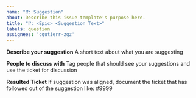 ```yaml
---
name: "⁉️: Suggestion"
about: Describe this issue template's purpose here.
title: "⁉️: <Epic> <Suggestion Text>"
labels: question
assignees: 'cgutierr-zgz'
---
```


**Describe your suggestion**
A short text about what you are suggesting

**People to discuss with**
Tag people that should see your suggestions and use the ticket for discussion

**Resulted Ticket**
If suggestion was aligned, document the ticket that has followed out of the suggestion like:
#9999
